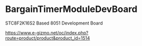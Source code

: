 # BargainTimerModuleDevBoard
 STC8F2K16S2 Based 8051 Development Board

https://www.e-gizmo.net/oc/index.php?route=product/product&product_id=1514